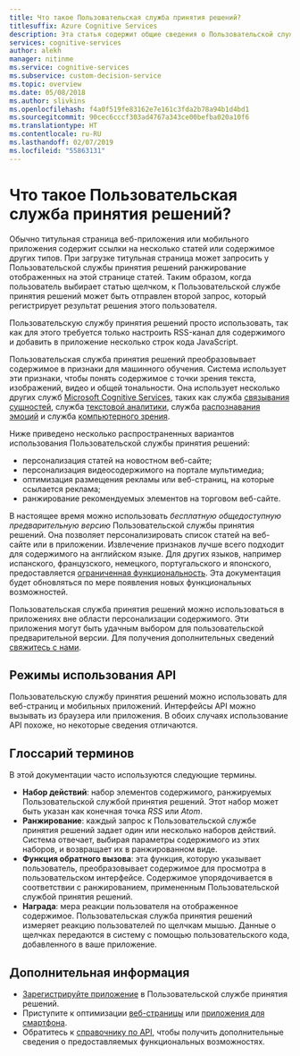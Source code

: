 ```yaml
---
title: Что такое Пользовательская служба принятия решений?
titlesuffix: Azure Cognitive Services
description: Эта статья содержит общие сведения о Пользовательской службе принятия решений.
services: cognitive-services
author: alekh
manager: nitinme
ms.service: cognitive-services
ms.subservice: custom-decision-service
ms.topic: overview
ms.date: 05/08/2018
ms.author: slivkins
ms.openlocfilehash: f4a0f519fe83162e7e161c3fda2b78a94b1d4bd1
ms.sourcegitcommit: 90cec6cccf303ad4767a343ce00befba020a10f6
ms.translationtype: HT
ms.contentlocale: ru-RU
ms.lasthandoff: 02/07/2019
ms.locfileid: "55863131"
---
```

# <a name="what-is-custom-decision-service"></a>Что такое Пользовательская служба принятия решений?

Обычно титульная страница веб-приложения или мобильного приложения содержит ссылки на несколько статей или содержимое других типов. При загрузке титульная страница может запросить у Пользовательской службы принятия решений ранжирование отображенных на этой странице статей. Таким образом, когда пользователь выбирает статью щелчком, к Пользовательской службе принятия решений может быть отправлен второй запрос, который регистрирует результат решения этого пользователя.

Пользовательскую службу принятия решений просто использовать, так как для этого требуется только настроить RSS-канал для содержимого и добавить в приложение несколько строк кода JavaScript.

Пользовательская служба принятия решений преобразовывает содержимое в признаки для машинного обучения. Система использует эти признаки, чтобы понять содержимое с точки зрения текста, изображений, видео и общей тональности. Она использует несколько других служб [Microsoft Cognitive Services](https://www.microsoft.com/cognitive-services), таких как служба [связывания сущностей](../entitylinking/home.md), служба [текстовой аналитики](../text-analytics/overview.md), служба [распознавания эмоций](../emotion/home.md) и служба [компьютерного зрения](../computer-vision/home.md).

Ниже приведено несколько распространенных вариантов использования Пользовательской службы принятия решений:

* персонализация статей на новостном веб-сайте;
* персонализация видеосодержимого на портале мультимедиа;
* оптимизация размещения рекламы или веб-страниц, на которые ссылается реклама;
* ранжирование рекомендуемых элементов на торговом веб-сайте.

В настоящее время можно использовать *бесплатную общедоступную предварительную версию* Пользовательской службы принятия решений. Она позволяет персонализировать список статей на веб-сайте или в приложении. Извлечение признаков лучше всего подходит для содержимого на английском языке. Для других языков, например испанского, французского, немецкого, португальского и японского, предоставляется [ограниченная функциональность](../text-analytics/overview.md). Эта документация будет обновляться по мере появления новых функциональных возможностей.

Пользовательская служба принятия решений можно использоваться в приложениях вне области персонализации содержимого. Эти приложения могут быть удачным выбором для пользовательской предварительной версии. Для получения дополнительных сведений [свяжитесь с нами](https://azure.microsoft.com/overview/sales-number/).

## <a name="api-usage-modes"></a>Режимы использования API

Пользовательскую службу принятия решений можно использовать для веб-страниц и мобильных приложений. Интерфейсы API можно вызывать из браузера или приложения. В обоих случаях использование API похоже, но некоторые сведения отличаются.

## <a name="glossary-of-terms"></a>Глоссарий терминов

В этой документации часто используются следующие термины.

* **Набор действий**: набор элементов содержимого, ранжируемых Пользовательской службой принятия решений. Этот набор может быть указан как конечная точка *RSS* или *Atom*.
* **Ранжирование**: каждый запрос к Пользовательской службе принятия решений задает один или несколько наборов действий. Система отвечает, выбирая параметры содержимого из этих наборов, и возвращает их в ранжированном виде.
* **Функция обратного вызова**: эта функция, которую указывает пользователь, преобразовывает содержимое для просмотра в пользовательском интерфейсе. Содержимое упорядочивается в соответствии с ранжированием, примененным Пользовательской службой принятия решений.
* **Награда**: мера реакции пользователя на отображенное содержимое. Пользовательская служба принятия решений измеряет реакцию пользователей по щелчкам мышью. Данные о щелчках передаются в систему с помощью пользовательского кода, добавленного в ваше приложение.

## <a name="next-steps"></a>Дополнительная информация

* [Зарегистрируйте приложение](custom-decision-service-get-started-register.md) в Пользовательской службе принятия решений.
* Приступите к оптимизации [веб-страницы](custom-decision-service-get-started-browser.md) или [приложения для смартфона](custom-decision-service-get-started-app.md).
* Обратитесь к [справочнику по API](custom-decision-service-api-reference.md), чтобы получить дополнительные сведения о предоставляемых функциональных возможностях.
